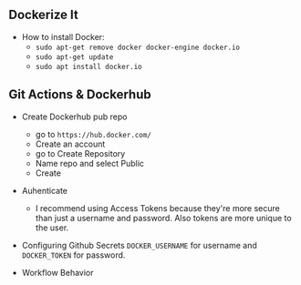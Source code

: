 ## Dockerize It
- How to install Docker:
	- `sudo apt-get remove docker docker-engine docker.io`
	- `sudo apt-get update`
	- `sudo apt install docker.io`

## Git Actions & Dockerhub
- Create Dockerhub pub repo
	- go to `https://hub.docker.com/`
	- Create an account
	- go to Create Repository
	- Name repo and select Public
	- Create
- Auhenticate
	- I recommend using Access Tokens because they're more secure than just a username and password. Also tokens are more unique to the user.

- Configuring Github Secrets
	`DOCKER_USERNAME` for username and `DOCKER_TOKEN` for password.

- Workflow Behavior
